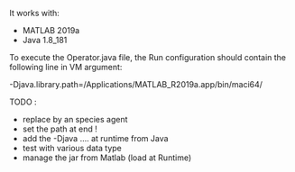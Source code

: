 
It works with:
- MATLAB 2019a
- Java 1.8_181

To execute the Operator.java file, the Run configuration should contain the following line 
in VM argument:
 
-Djava.library.path=/Applications/MATLAB_R2019a.app/bin/maci64/


TODO :
- replace by an species agent
- set the path at end !
- add the -Djava .... at runtime from Java
- test with various data type
- manage the jar from Matlab (load at Runtime)
